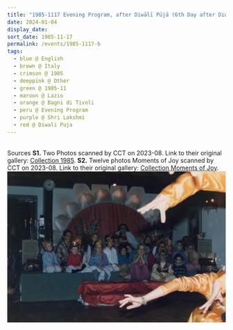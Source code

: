 ```yaml
---
title: "1985-1117 Evening Program, after Diwālī Pūjā (6th Day after Diwālī Day), Bagni di Tivoli (24 kms E of Rome), Lazio, Italy"
date: 2024-01-04
display_date: 
sort_date: 1985-11-17
permalink: /events/1985-1117-b
tags:
  - blue @ English
  - brown @ Italy
  - crimson @ 1985
  - deeppink @ Other
  - green @ 1985-11
  - maroon @ Lazio
  - orange @ Bagni di Tivoli
  - peru @ Evening Program
  - purple @ Shri Lakshmi
  - red @ Diwali Puja
---
```


<br>

<wave-list>
  <list-title color="DarkSeaGreen" width="40">Sources</list-title>
  <list-item color="BlanchedAlmond"  width="280"><b>S1.</b> Two Photos scanned by CCT on 2023-08. Link to their original gallery: <a href="https://eternalmoments.smugmug.com/Collections/Anna-Mancini-Collection/1985/">Collection 1985</a>.</list-item>
  <list-item color="Lavender"  width="280"><b>S2.</b> Twelve photos Moments of Joy scanned by CCT on 2023-08. Link to their original gallery: <a href="https://eternalmoments.smugmug.com/Collections/Anna-Mancini-Collection/Moments-of-Joy">Collection Moments of Joy</a>.</list-item>
</wave-list>

<div style="text-align: center"><img src="/images/1985-1117_Evening_Program,_after_Diwali_Puja_(6th_Day_after_Diwali_Day),_Bagni_di_Tivoli_(24_kms_E_of_Rome),_Lazio,_Italy_01_(from_tif)_(Anna_Mancini_Collection).jpg" /></div>